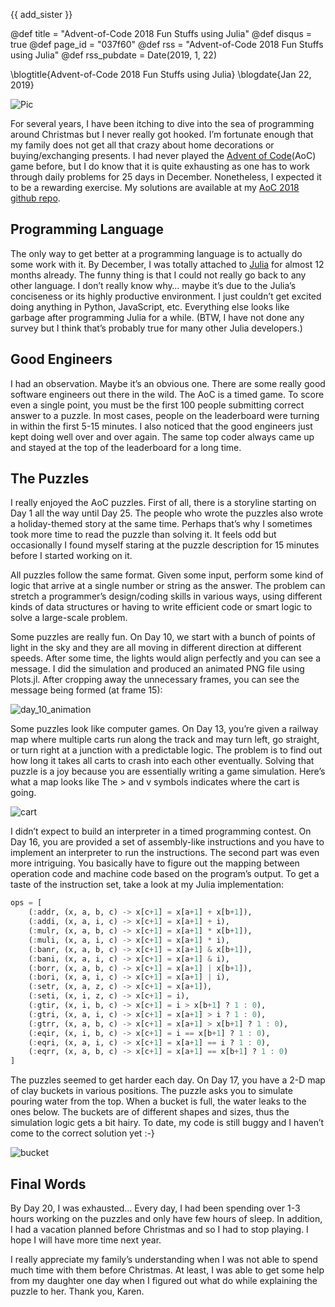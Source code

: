 {{ add_sister }}

@def title = "Advent-of-Code 2018 Fun Stuffs using Julia"
@def disqus = true
@def page_id = "037f60"
@def rss = "Advent-of-Code 2018 Fun Stuffs using Julia"
@def rss_pubdate = Date(2019, 1, 22)

\blogtitle{Advent-of-Code 2018 Fun Stuffs using Julia}
\blogdate{Jan 22, 2019}

![Pic](/assets/pages/aoc2018/pic.png)

For several years, I have been itching to dive into the sea of programming around Christmas but I never really got hooked. I’m fortunate enough that my family does not get all that crazy about home decorations or buying/exchanging presents. I had never played the [Advent of Code](https://adventofcode.com/)(AoC) game before, but I do know that it is quite exhausting as one has to work through daily problems for 25 days in December.  Nonetheless, I expected it to be a rewarding exercise.  My solutions are available at my [AoC 2018 github repo](https://github.com/tk3369/AdventOfCode2018).

## Programming Language
The only way to get better at a programming language is to actually do some work with it. By December, I was totally attached to [Julia](https://julialang.org/) for almost 12 months already. The funny thing is that I could not really go back to any other language. I don’t really know why… maybe it’s due to the Julia’s conciseness or its highly productive environment. I just couldn’t get excited doing anything in Python, JavaScript, etc. Everything else looks like garbage after programming Julia for a while. (BTW, I have not done any survey but I think that’s probably true for many other Julia developers.)

## Good Engineers
I had an observation. Maybe it’s an obvious one.  There are some really good software engineers out there in the wild. The AoC is a timed game. To score even a single point, you must be the first 100 people submitting correct answer to a puzzle. In most cases, people on the leaderboard were turning in within the first 5-15 minutes. I also noticed that the good engineers just kept doing well over and over again. The same top coder always came up and stayed at the top of the leaderboard for a long time.

## The Puzzles
I really enjoyed the AoC puzzles. First of all, there is a storyline starting on Day 1 all the way until Day 25. The people who wrote the puzzles also wrote a holiday-themed story at the same time. Perhaps that’s why I sometimes took more time to read the puzzle than solving it.  It feels odd but occasionally I found myself staring at the puzzle description for 15 minutes before I started working on it.

All puzzles follow the same format. Given some input, perform some kind of logic that arrive at a single number or string as the answer. The problem can stretch a programmer’s design/coding skills in various ways, using different kinds of data structures or having to write efficient code or smart logic to solve a large-scale problem.

Some puzzles are really fun.  On Day 10, we start with a bunch of points of light in the sky and they are all moving in different direction at different speeds.  After some time, the lights would align perfectly and you can see a message.  I did the simulation and produced an animated PNG file using Plots.jl.  After cropping away the unnecessary frames, you can see the message being formed (at frame 15):

![day_10_animation](assets/pages/../../../../assets/pages/aoc2018/day10_anim.gif)

Some puzzles look like computer games. On Day 13, you’re given a railway map where multiple carts run along the track and may turn left, go straight, or turn right at a junction with a predictable logic. The problem is to find out how long it takes all carts to crash into each other eventually. Solving that puzzle is a joy because you are essentially writing a game simulation.  Here’s what a map looks like  The > and v symbols indicates where the cart is going.

![cart](../../assets/pages/aoc2018/cart.png)

I didn’t expect to build an interpreter in a timed programming contest. On Day 16, you are provided a set of assembly-like instructions and you have to implement an interpreter to run the instructions. The second part was even more intriguing. You basically have to figure out the mapping between operation code and machine code based on the program’s output.  To get a taste of the instruction set, take a look at my Julia implementation:

```julia
ops = [
    (:addr, (x, a, b, c) -> x[c+1] = x[a+1] + x[b+1]),
    (:addi, (x, a, i, c) -> x[c+1] = x[a+1] + i),
    (:mulr, (x, a, b, c) -> x[c+1] = x[a+1] * x[b+1]),
    (:muli, (x, a, i, c) -> x[c+1] = x[a+1] * i),
    (:banr, (x, a, b, c) -> x[c+1] = x[a+1] & x[b+1]),
    (:bani, (x, a, i, c) -> x[c+1] = x[a+1] & i),
    (:borr, (x, a, b, c) -> x[c+1] = x[a+1] | x[b+1]),
    (:bori, (x, a, i, c) -> x[c+1] = x[a+1] | i),
    (:setr, (x, a, z, c) -> x[c+1] = x[a+1]),
    (:seti, (x, i, z, c) -> x[c+1] = i),
    (:gtir, (x, i, b, c) -> x[c+1] = i > x[b+1] ? 1 : 0),
    (:gtri, (x, a, i, c) -> x[c+1] = x[a+1] > i ? 1 : 0),
    (:gtrr, (x, a, b, c) -> x[c+1] = x[a+1] > x[b+1] ? 1 : 0),
    (:eqir, (x, i, b, c) -> x[c+1] = i == x[b+1] ? 1 : 0),
    (:eqri, (x, a, i, c) -> x[c+1] = x[a+1] == i ? 1 : 0),
    (:eqrr, (x, a, b, c) -> x[c+1] = x[a+1] == x[b+1] ? 1 : 0)
]
```

The puzzles seemed to get harder each day. On Day 17, you have a 2-D map of clay buckets in various positions. The puzzle asks you to simulate pouring water from the top.  When a bucket is full, the water leaks to the ones below.  The buckets are of different shapes and sizes, thus the simulation logic gets a bit hairy.  To date, my code is still buggy and I haven’t come to the correct solution yet :-}

![bucket](../../assets/pages/aoc2018/buckets.png)

## Final Words

By Day 20, I was exhausted…  Every day, I had been spending over 1-3 hours working on the puzzles and only have few hours of sleep. In addition, I had a vacation planned before Christmas and so I had to stop playing. I hope I will have more time next year.

I really appreciate my family’s understanding when I was not able to spend much time with them before Christmas.  At least, I was able to get some help from my daughter one day when I figured out what do while explaining the puzzle to her.   Thank you, Karen.
